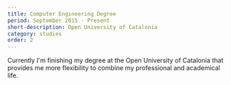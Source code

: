 ```yaml
---
title: Computer Engineering Degree
period: September 2015 - Present
short-description: Open University of Catalonia
category: studies
order: 2
---
```


Currently I'm finishing my degree at the Open University of Catalonia that provides me more flexibility to combine my professional and academical life.
